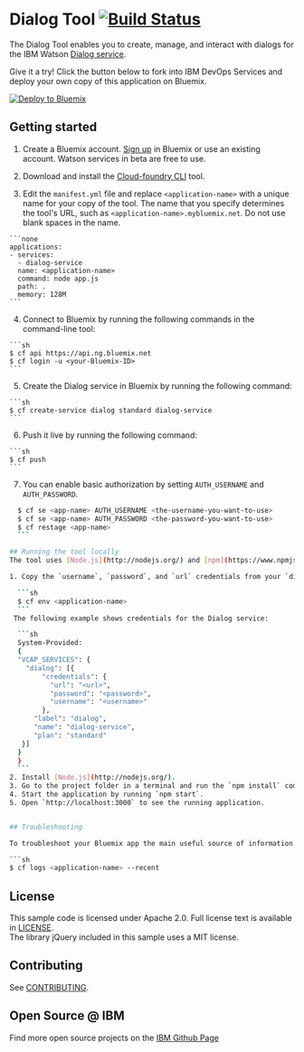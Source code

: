 # Dialog Tool [![Build Status](https://travis-ci.org/watson-developer-cloud/dialog-tool.svg?branch=master)](https://travis-ci.org/watson-developer-cloud/dialog-tool)

  The Dialog Tool enables you to create, manage, and interact with dialogs for the IBM Watson [Dialog service][service_url].

Give it a try! Click the button below to fork into IBM DevOps Services and deploy your own copy of this application on Bluemix.

[![Deploy to Bluemix](https://bluemix.net/deploy/button.png)](https://bluemix.net/deploy?repository=https://github.com/siso87/dialog-tool/)

## Getting started


  1. Create a Bluemix account. [Sign up][sign_up] in Bluemix or use an existing account. Watson services in beta are free to use.

  2. Download and install the [Cloud-foundry CLI][cloud_foundry] tool.

  3. Edit the `manifest.yml` file and replace `<application-name>` with a unique name for your copy of the tool. The name that you specify determines the tool's URL, such as `<application-name>.mybluemix.net`. Do not use blank spaces in the name.

    ```none
    applications:
    - services:
      - dialog-service
      name: <application-name>
      command: node app.js
      path: .
      memory: 128M
    ```

  4. Connect to Bluemix by running the following commands in the command-line tool:

    ```sh
    $ cf api https://api.ng.bluemix.net
    $ cf login -u <your-Bluemix-ID>
    ```

  5. Create the Dialog service in Bluemix by running the following command:

    ```sh
    $ cf create-service dialog standard dialog-service
    ```

  6. Push it live by running the following command:

    ```sh
    $ cf push
    ```
  7. You can enable basic authorization by setting `AUTH_USERNAME` and `AUTH_PASSWORD`.
  ```sh
    $ cf se <app-name> AUTH_USERNAME <the-username-you-want-to-use>
    $ cf se <app-name> AUTH_PASSWORD <the-password-you-want-to-use>
    $ cf restage <app-name>
    ```

## Running the tool locally
  The tool uses [Node.js](http://nodejs.org/) and [npm](https://www.npmjs.com/), so you must download and install them as part of the following steps.

  1. Copy the `username`, `password`, and `url` credentials from your `dialog-service` service in Bluemix to `app.js`. To see the credentials, run the following command, where `<application-name>` is the unique name you specified:

    ```sh
    $ cf env <application-name>
    ```
   The following example shows credentials for the Dialog service:

    ```sh
    System-Provided:
    {
    "VCAP_SERVICES": {
      "dialog": [{
          "credentials": {
            "url": "<url>",
            "password": "<password>",
            "username": "<username>"
          },
        "label": "dialog",
        "name": "dialog-service",
        "plan": "standard"
     }]
    }
    }
    ```
  2. Install [Node.js](http://nodejs.org/).
  3. Go to the project folder in a terminal and run the `npm install` command.
  4. Start the application by running `npm start`.
  5. Open `http://localhost:3000` to see the running application.


## Troubleshooting

To troubleshoot your Bluemix app the main useful source of information are the logs, to see them, run:

  ```sh
  $ cf logs <application-name> --recent
  ```

## License

  This sample code is licensed under Apache 2.0. Full license text is available in [LICENSE](LICENSE).  
  The library jQuery included in this sample uses a MIT license.

## Contributing

  See [CONTRIBUTING](CONTRIBUTING.md).

## Open Source @ IBM
  Find more open source projects on the [IBM Github Page](http://ibm.github.io/)


[cloud_foundry]: https://github.com/cloudfoundry/cli
[sign_up]: https://apps.admin.ibmcloud.com/manage/trial/bluemix.html?cm_mmc=WatsonDeveloperCloud-_-LandingSiteGetStarted-_-x-_-CreateAnAccountOnBluemixCLI
[service_url]: http://www.ibm.com/smarterplanet/us/en/ibmwatson/developercloud/doc/dialog/
